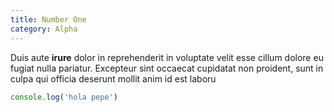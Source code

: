 ```yaml
---
title: Number One
category: Alpha
---
```


Duis aute **irure** dolor in reprehenderit in voluptate velit esse cillum dolore eu fugiat nulla pariatur. Excepteur sint occaecat cupidatat non proident, sunt in culpa qui officia deserunt mollit anim id est laboru

```javascript
console.log('hola pepe')
```